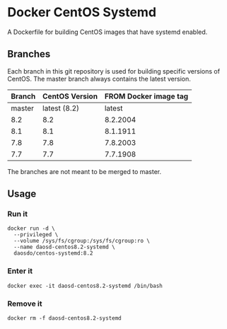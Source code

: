 # Docker CentOS Systemd

A Dockerfile for building CentOS images that have systemd enabled.

## Branches

Each branch in this git repository is used for building specific versions
of CentOS. The master branch always contains the latest version.

|Branch |CentOS Version|FROM Docker image tag|
|-------|--------------|---------------------|
|master |latest (8.2)  |latest               |
|8.2    |8.2           |8.2.2004             |
|8.1    |8.1           |8.1.1911             |
|7.8    |7.8           |7.8.2003             |
|7.7    |7.7           |7.7.1908             |

The branches are not meant to be merged to master.

## Usage

### Run it

```
docker run -d \
  --privileged \
  --volume /sys/fs/cgroup:/sys/fs/cgroup:ro \
  --name daosd-centos8.2-systemd \
  daosdo/centos-systemd:8.2
```

### Enter it

```
docker exec -it daosd-centos8.2-systemd /bin/bash
```

### Remove it

```
docker rm -f daosd-centos8.2-systemd
```

